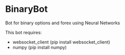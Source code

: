 # BinaryBot
Bot for binary options and forex using Neural Networks

This bot requires:
 - websocket_client (pip install websocket_client)
 - numpy (pip install numpy)
